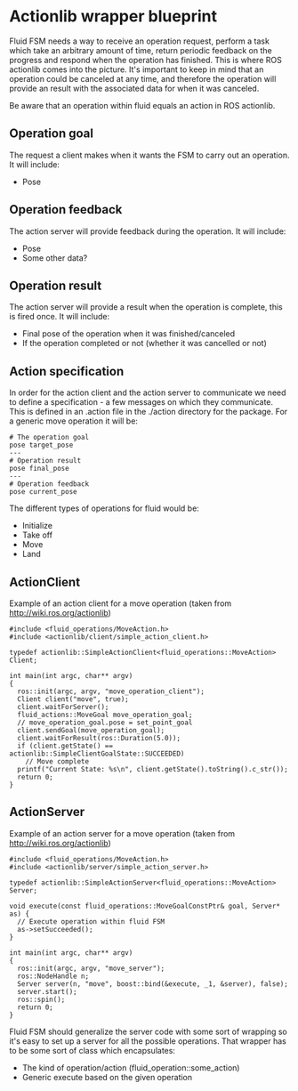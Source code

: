 # Actionlib wrapper blueprint

Fluid FSM needs a way to receive an operation request, perform a task which take an arbitrary amount of time, return 
periodic feedback on the progress and respond when the operation has finished. This is where ROS actionlib comes into
the picture. It's important to keep in mind that an operation could be canceled at any time, and therefore the operation
will provide an result with the associated data for when it was canceled.

Be aware that an operation within fluid equals an action in ROS actionlib.

## Operation goal
The request a client makes when it wants the FSM to carry out an operation. It will include:
- Pose


## Operation feedback
The action server will provide feedback during the operation. It will include:
- Pose
- Some other data?


## Operation result
The action server will provide a result when the operation is complete, this is fired once. It will include:
- Final pose of the operation when it was finished/canceled
- If the operation completed or not (whether it was cancelled or not)


## Action specification
In order for the action client and the action server to communicate we need to define a specification - a few messages
on which they communicate. This is defined in an .action file in the ./action directory for the package. For a generic
move operation it will be:

```
# The operation goal
pose target_pose
---
# Operation result
pose final_pose
---
# Operation feedback
pose current_pose
```

The different types of operations for fluid would be:
- Initialize
- Take off
- Move
- Land


## ActionClient

Example of an action client for a move operation (taken from http://wiki.ros.org/actionlib)

```
#include <fluid_operations/MoveAction.h>
#include <actionlib/client/simple_action_client.h>

typedef actionlib::SimpleActionClient<fluid_operations::MoveAction> Client;

int main(int argc, char** argv)
{
  ros::init(argc, argv, "move_operation_client");
  Client client("move", true);
  client.waitForServer();
  fluid_actions::MoveGoal move_operation_goal;
  // move_operation_goal.pose = set_point_goal
  client.sendGoal(move_operation_goal);
  client.waitForResult(ros::Duration(5.0));
  if (client.getState() == actionlib::SimpleClientGoalState::SUCCEEDED)
    // Move complete
  printf("Current State: %s\n", client.getState().toString().c_str());
  return 0;
}
```


## ActionServer

Example of an action server for a move operation (taken from http://wiki.ros.org/actionlib)

```
#include <fluid_operations/MoveAction.h>
#include <actionlib/server/simple_action_server.h>

typedef actionlib::SimpleActionServer<fluid_operations::MoveAction> Server;

void execute(const fluid_operations::MoveGoalConstPtr& goal, Server* as) {
  // Execute operation within fluid FSM
  as->setSucceeded();
}

int main(int argc, char** argv)
{
  ros::init(argc, argv, "move_server");
  ros::NodeHandle n;
  Server server(n, "move", boost::bind(&execute, _1, &server), false);
  server.start();
  ros::spin();
  return 0;
}
```

Fluid FSM should generalize the server code with some sort of wrapping so it's easy to set up a server for all the 
possible operations. That wrapper has to be some sort of class which encapsulates:
- The kind of operation/action (fluid_operation::some_action)
- Generic execute based on the given operation
